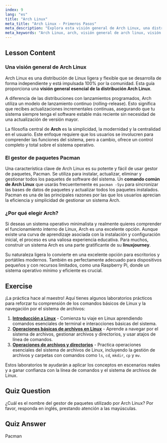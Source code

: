 ```yaml
---
index: 9
lang: "es"
title: "Arch Linux"
meta_title: "Arch Linux - Primeros Pasos"
meta_description: "Explora esta visión general de Arch Linux, una distribución flexible conocida por su modelo de lanzamiento continuo y el gestor de paquetes Pacman. Aprende por qué la línea de comandos de Arch Linux ofrece control total, siendo un gran inicio para tu viaje en Linux."
meta_keywords: "Arch Linux, arch, visión general de arch linux, visión general de la distribución arch linux, comando arch linux, Pacman, lanzamiento continuo, distribución Linux, viaje en Linux"
---
```


## Lesson Content

### Una visión general de Arch Linux

Arch Linux es una distribución de Linux ligera y flexible que se desarrolla de forma independiente y está impulsada 100% por la comunidad. Esta guía proporciona una **visión general esencial de la distribución Arch Linux**.

A diferencia de las distribuciones con lanzamientos programados, Arch utiliza un modelo de lanzamiento continuo (rolling-release). Esto significa que recibes actualizaciones incrementales continuas, asegurando que tu sistema siempre tenga el software estable más reciente sin necesidad de una actualización de versión mayor.

La filosofía central de **Arch** es la simplicidad, la modernidad y la centralidad en el usuario. Este enfoque requiere que los usuarios se involucren para comprender las funciones del sistema, pero a cambio, ofrece un control completo y total sobre el sistema operativo.

### El gestor de paquetes Pacman

Una característica clave de Arch Linux es su potente y fácil de usar gestor de paquetes, Pacman. Se utiliza para instalar, actualizar, eliminar y gestionar todos los paquetes de software del sistema. Un **comando común de Arch Linux** que usarás frecuentemente es `pacman -Syu` para sincronizar las bases de datos de paquetes y actualizar todos los paquetes instalados. Pacman es una de las principales razones por las que los usuarios aprecian la eficiencia y simplicidad de gestionar un sistema Arch.

### ¿Por qué elegir Arch?

Si deseas un sistema operativo minimalista y realmente quieres comprender el funcionamiento interno de Linux, Arch es una excelente opción. Aunque existe una curva de aprendizaje asociada con la instalación y configuración inicial, el proceso es una valiosa experiencia educativa. Para muchos, construir un sistema Arch es una parte gratificante de su **linuxjourney**.

Su naturaleza ligera lo convierte en una excelente opción para escritorios y portátiles modernos. También es perfectamente adecuado para dispositivos pequeños y con recursos limitados, como una Raspberry Pi, donde un sistema operativo mínimo y eficiente es crucial.

## Exercise

¡La práctica hace al maestro! Aquí tienes algunos laboratorios prácticos para reforzar tu comprensión de los comandos básicos de Linux y la navegación por el sistema de archivos:

1. **[Introducción a Linux](https://labex.io/es/labs/linux-getting-started-with-linux-446315)** - Comienza tu viaje en Linux aprendiendo comandos esenciales de terminal e interacciones básicas del sistema.
2. **[Operaciones básicas de archivos en Linux](https://labex.io/es/labs/linux-basic-file-operations-in-linux-18001)** - Aprende a navegar por el sistema de archivos, gestionar archivos y directorios, y usar atajos de línea de comandos.
3. **[Operaciones de archivos y directorios](https://labex.io/es/labs/linux-file-and-directory-operations-17997)** - Practica operaciones esenciales del sistema de archivos de Linux, incluyendo la gestión de archivos y carpetas con comandos como `ls`, `cd`, `mkdir`, `cp` y `mv`.

Estos laboratorios te ayudarán a aplicar los conceptos en escenarios reales y a ganar confianza con la línea de comandos y el sistema de archivos de Linux.

## Quiz Question

¿Cuál es el nombre del gestor de paquetes utilizado por Arch Linux? Por favor, responda en inglés, prestando atención a las mayúsculas.

## Quiz Answer

Pacman
